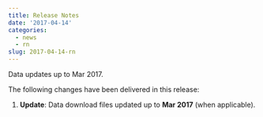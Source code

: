 ```yaml
---
title: Release Notes
date: '2017-04-14'
categories:
  - news
  - rn
slug: 2017-04-14-rn
---
```


Data updates up to Mar 2017.

The following changes have been delivered in this release:

1. **Update**: Data download files updated up to **Mar 2017** (when applicable).

